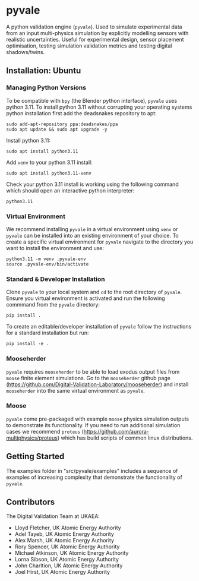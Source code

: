 # pyvale

A python validation engine (`pyvale`). Used to simulate experimental data from an input multi-physics simulation by explicitly modelling sensors with realistic uncertainties. Useful for experimental design, sensor placement optimisation, testing simulation validation metrics and testing digital shadows/twins.

## Installation: Ubuntu
### Managing Python Versions

To be compatible with `bpy` (the Blender python interface), `pyvale` uses python 3.11. To install python 3.11 without corrupting your operating systems python installation first add the deadsnakes repository to apt:
```shell
sudo add-apt-repository ppa:deadsnakes/ppa
sudo apt update && sudo apt upgrade -y
```

Install python 3.11:
```shell
sudo apt install python3.11
```

Add `venv` to your python 3.11 install:
```shell
sudo apt install python3.11-venv
```

Check your python 3.11 install is working using the following command which should open an interactive python interpreter:
```shell
python3.11
```

### Virtual Environment

We recommend installing `pyvale` in a virtual environment using `venv` or `pyvale` can be installed into an existing environment of your choice. To create a specific virtual environment for `pyvale` navigate to the directory you want to install the environment and use:

```shell
python3.11 -m venv .pyvale-env
source .pyvale-env/bin/activate
```

### Standard & Developer Installation

Clone `pyvale` to your local system and `cd` to the root directory of `pyvale`. Ensure you virtual environment is activated and run the following commmand from the `pyvale` directory:

```
pip install .
```

To create an editable/developer installation of `pyvale` follow the instructions for a standard installation but run:

```
pip install -e .
```

### Mooseherder
`pyvale` requires `mooseherder` to be able to load exodus output files from `moose` finite element simulations. Go to the `mooseherder` github page (https://github.com/Digital-Validation-Laboratory/mooseherder) and install `mooseherder` into the same virtual environment as `pyvale`.

### Moose
`pyvale` come pre-packaged with example `moose` physics simulation outputs to demonstrate its functionality. If you need to run additional simulation cases we recommend `proteus` (https://github.com/aurora-multiphysics/proteus) which has build scripts of common linux distributions.

## Getting Started
The examples folder in "src/pyvale/examples" includes a sequence of examples of increasing complexity that demonstrate the functionality of `pyvale`.

## Contributors
The Digital Validation Team at UKAEA:
- Lloyd Fletcher, UK Atomic Energy Authority
- Adel Tayeb, UK Atomic Energy Authority
- Alex Marsh, UK Atomic Energy Authority
- Rory Spencer, UK Atomic Energy Authority
- Michael Atkinson, UK Atomic Energy Authority
- Lorna Sibson, UK Atomic Energy Authority
- John Charltion, UK Atomic Energy Authority
- Joel Hirst, UK Atomic Energy Authority


